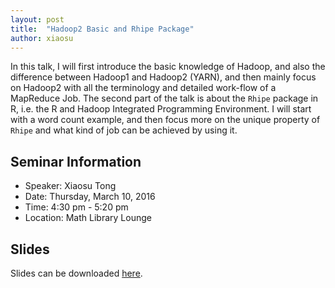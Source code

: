 ```yaml
---
layout: post
title:  "Hadoop2 Basic and Rhipe Package"
author: xiaosu
---
```


In this talk, I will first introduce the basic knowledge of Hadoop, and also the difference between Hadoop1 and Hadoop2 (YARN), and then mainly focus on Hadoop2 with all the terminology and detailed work-flow of a MapReduce Job. The second part of the talk is about the `Rhipe` package in R, i.e. the R and Hadoop Integrated Programming Environment. I will start with a word count example, and then focus more on the unique property of `Rhipe` and what kind of job can be achieved by using it.

## Seminar Information

- Speaker: Xiaosu Tong
- Date: Thursday, March 10, 2016
- Time: 4:30 pm - 5:20 pm
- Location: Math Library Lounge

## Slides

Slides can be downloaded [here](/slides/xiaosu/Hadoop2-basic-and-Rhipe-package.pdf).

